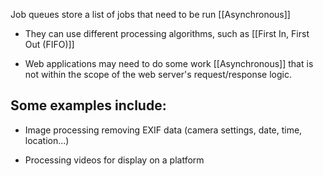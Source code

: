 Job queues store a list of jobs that need to be run [[Asynchronous]]

* They can use different processing algorithms, such as [[First In, First Out (FIFO)]]

* Web applications may need to do some work [[Asynchronous]] that is not within the scope of the web server's request/response logic.

## Some examples include:

* Image processing removing EXIF data (camera settings, date, time, location...)

* Processing videos for display on a platform